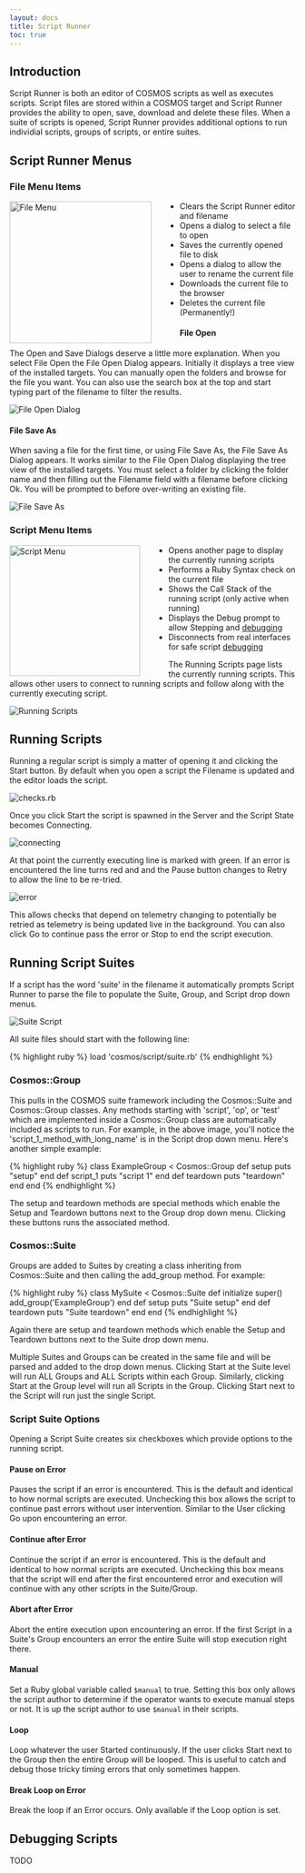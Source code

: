 ```yaml
---
layout: docs
title: Script Runner
toc: true
---
```


## Introduction

Script Runner is both an editor of COSMOS scripts as well as executes scripts. Script files are stored within a COSMOS target and Script Runner provides the ability to open, save, download and delete these files. When a suite of scripts is opened, Script Runner provides additional options to run individial scripts, groups of scripts, or entire suites.

## Script Runner Menus

### File Menu Items

<!-- Image sized to match up with bullets -->

<img src="/img/v5/script_runner/file_menu.png"
     alt="File Menu"
     style="float: left; margin-right: 50px; height: 250px;" />

- Clears the Script Runner editor and filename
- Opens a dialog to select a file to open
- Saves the currently opened file to disk
- Opens a dialog to allow the user to rename the current file
- Downloads the current file to the browser
- Deletes the current file (Permanently!)

#### File Open

The Open and Save Dialogs deserve a little more explanation. When you select File Open the File Open Dialog appears. Initially it displays a tree view of the installed targets. You can manually open the folders and browse for the file you want. You can also use the search box at the top and start typing part of the filename to filter the results.

![File Open Dialog](/img/v5/script_runner/file_open_check.png)

#### File Save As

When saving a file for the first time, or using File Save As, the File Save As Dialog appears. It works similar to the File Open Dialog displaying the tree view of the installed targets. You must select a folder by clicking the folder name and then filling out the Filename field with a filename before clicking Ok. You will be prompted to before over-writing an existing file.

![File Save As](/img/v5/script_runner/file_save_as.png)

### Script Menu Items

<!-- Image sized to match up with bullets -->

<img src="/img/v5/script_runner/script_menu.png"
     alt="Script Menu"
     style="float: left; margin-right: 50px; height: 230px;" />

- Opens another page to display the currently running scripts
- Performs a Ruby Syntax check on the current file
- Shows the Call Stack of the running script (only active when running)
- Displays the Debug prompt to allow Stepping and [debugging](/docs/v5/script-runner#debugging-scripts)
- Disconnects from real interfaces for safe script [debugging](/docs/v5/script-runner#debugging-scripts)

The Running Scripts page lists the currently running scripts. This allows other users to connect to running scripts and follow along with the currently executing script.

![Running Scripts](/img/v5/script_runner/running_scripts.png)

## Running Scripts

Running a regular script is simply a matter of opening it and clicking the Start button. By default when you open a script the Filename is updated and the editor loads the script.

![checks.rb](/img/v5/script_runner/checks_rb.png)

Once you click Start the script is spawned in the Server and the Script State becomes Connecting.

![connecting](/img/v5/script_runner/connecting.png)

At that point the currently executing line is marked with green. If an error is encountered the line turns red and and the Pause button changes to Retry to allow the line to be re-tried.

![error](/img/v5/script_runner/script_error.png)

This allows checks that depend on telemetry changing to potentially be retried as telemetry is being updated live in the background. You can also click Go to continue pass the error or Stop to end the script execution.

## Running Script Suites

If a script has the word 'suite' in the filename it automatically prompts Script Runner to parse the file to populate the Suite, Group, and Script drop down menus.

![Suite Script](/img/v5/script_runner/suite_script.png)

All suite files should start with the following line:

{% highlight ruby %}
load 'cosmos/script/suite.rb'
{% endhighlight %}

### Cosmos::Group

This pulls in the COSMOS suite framework including the Cosmos::Suite and Cosmos::Group classes. Any methods starting with 'script', 'op', or 'test' which are implemented inside a Cosmos::Group class are automatically included as scripts to run. For example, in the above image, you'll notice the 'script_1_method_with_long_name' is in the Script drop down menu. Here's another simple example:

<!-- prettier-ignore -->
{% highlight ruby %}
class ExampleGroup < Cosmos::Group
  def setup
    puts "setup"
  end
  def script_1
    puts "script 1"
  end
  def teardown
    puts "teardown"
  end
end
{% endhighlight %}

The setup and teardown methods are special methods which enable the Setup and Teardown buttons next to the Group drop down menu. Clicking these buttons runs the associated method.

### Cosmos::Suite

Groups are added to Suites by creating a class inheriting from Cosmos::Suite and then calling the add_group method. For example:

<!-- prettier-ignore -->
{% highlight ruby %}
class MySuite < Cosmos::Suite
  def initialize
    super()
    add_group('ExampleGroup')
  end
  def setup
    puts "Suite setup"
  end
  def teardown
    puts "Suite teardown"
  end
end
{% endhighlight %}

Again there are setup and teardown methods which enable the Setup and Teardown buttons next to the Suite drop down menu.

Multiple Suites and Groups can be created in the same file and will be parsed and added to the drop down menus. Clicking Start at the Suite level will run ALL Groups and ALL Scripts within each Group. Similarly, clicking Start at the Group level will run all Scripts in the Group. Clicking Start next to the Script will run just the single Script.

### Script Suite Options

Opening a Script Suite creates six checkboxes which provide options to the running script.

#### Pause on Error

Pauses the script if an error is encountered. This is the default and identical to how normal scripts are executed. Unchecking this box allows the script to continue past errors without user intervention. Similar to the User clicking Go upon encountering an error.

#### Continue after Error

Continue the script if an error is encountered. This is the default and identical to how normal scripts are executed. Unchecking this box means that the script will end after the first encountered error and execution will continue with any other scripts in the Suite/Group.

#### Abort after Error

Abort the entire execution upon encountering an error. If the first Script in a Suite's Group encounters an error the entire Suite will stop execution right there.

#### Manual

Set a Ruby global variable called `$manual` to true. Setting this box only allows the script author to determine if the operator wants to execute manual steps or not. It is up the script author to use `$manual` in their scripts.

#### Loop

Loop whatever the user Started continuously. If the user clicks Start next to the Group then the entire Group will be looped. This is useful to catch and debug those tricky timing errors that only sometimes happen.

#### Break Loop on Error

Break the loop if an Error occurs. Only available if the Loop option is set.

## Debugging Scripts

<div class="note unreleased">
  <p>TODO</p>
</div>
